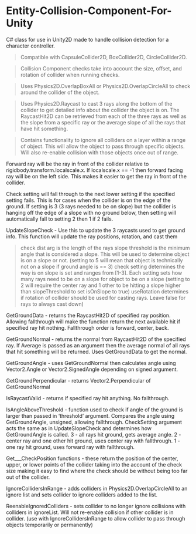 # Entity-Collision-Component-For-Unity
C# class for use in Unity2D made to handle collision detection for a character controller.


> Compatible with CapsuleCollider2D, BoxCollider2D, CircleCollider2D.

> Collision Component checks take into account the size, offset, and rotation of collider when running checks.

> Uses Physics2D.OverlapBoxAll or Physics2D.OverlapCircleAll to check around the collider of the object. 

> Uses Physics2D.Raycast to cast 3 rays along the bottom of the collider to get detailed info about the collider the object is on. The RaycastHit2D can be retrieved from each of the three rays as well as the slope from a specific ray or the average slope of all the rays that have hit something. 

> Contains functionality to ignore all colliders on a layer within a range of object. This will allow the object to pass through specific objects. Will also re-enable collision with those objects once out of range.


Forward ray will be the ray in front of the collider relative to rigidbody.transform.localscale.x. If localscale.x == -1 then forward facing ray will be on the left side. This makes it easier to get the ray in front of the collider.

Check setting will fall through to the next lower setting if the specified setting fails. This is for cases when the collider is on the edge of the ground. If setting is 3 (3 rays needed to be on slope) but the collider is hanging off the edge of a slope with no ground below, then setting will automatically fall to setting 2 then 1 if 2 fails.


UpdateSlopeCheck - Use this to update the 3 raycasts used to get ground info. This function will update the ray positions, rotation, and cast them
>check dist arg is the length of the rays
>slope threshold is the minimum angle that is considered a slope. This will be used to determine object is on a slope or not. (setting to 5 will mean that object is technically not on a slope if ground angle is == 3)
>check setting determines the way is on slope is set and ranges from [1-3]. Each setting sets how many rays need to be on a slope for object to be on a slope (setting to 2 will require the center ray and 1 other to be hitting a slope higher than slopeThreshold to set isOnSlope to true)
>useRotation determines if rotation of collider should be used for casting rays. Leave false for rays to always cast down)

GetGroundData - returns the RaycastHit2D of specified ray position. Allowing fallthrough will make the function return the next available hit if specified ray hit nothing. Fallthrough order is forward, center, back.

GetGroundNormal - returns the normal from RaycastHit2D of the specified ray. If Average is passed as an argument then the average normal of all rays that hit something will be returned. Uses GetGroundData to get the normal.

GetGroundAngle - uses GetGroundNormal then calculates angle using Vector2.Angle or Vector2.SignedAngle depending on signed argument. 

GetGroundPerpendicular - returns Vector2.Perpendicular of GetGroundNormal

IsRaycastValid - returns if specified ray hit anything. No fallthrough.

IsAngleAboveThreshold - function used to check if angle of the ground is larger than passed in ‘threshold’ argument. Compares the angle using GetGroundAngle, unsigned, allowing fallthrough. CheckSetting argument acts the same as in UpdateSlopeCheck and determines how GetGroundAngle is called. 3 - all rays hit ground, gets average angle. 2 - center ray and one other hit ground, uses center ray with fallthrough. 1 - one ray hit ground, uses forward ray with fallthrough.

Get___CheckPosition functions - these return the position of the center, upper, or lower points of the collider taking into the account of the check size making it easy to find where the check should be without being too far out of the collider.

IgnoreCollidersInRange - adds colliders in Physics2D.OverlapCircleAll to an ignore list and sets collider to ignore colliders added to the list.

ReenableIgnoredColliders - sets collider to no longer ignore collisions with colliders in ignoreList. Will not re-enable collision if other collider is in collider. (use with IgnoreCollidersInRange to allow collider to pass through objects temporarily or permanently)
